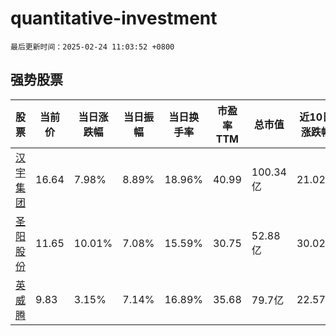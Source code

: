 # quantitative-investment

`最后更新时间：2025-02-24 11:03:52 +0800`

## 强势股票

|股票|当前价|当日涨跌幅|当日振幅|当日换手率|市盈率TTM|总市值|近10日涨跌幅|
|----|----|----|----|----|----|----|----|
|[汉宇集团](https://xueqiu.com/S/SZ300403)|16.64|7.98%|8.89%|18.96%|40.99|100.34亿|21.02%|
|[圣阳股份](https://xueqiu.com/S/SZ002580)|11.65|10.01%|7.08%|15.59%|30.75|52.88亿|30.02%|
|[英威腾](https://xueqiu.com/S/SZ002334)|9.83|3.15%|7.14%|16.89%|35.68|79.7亿|22.57%|
